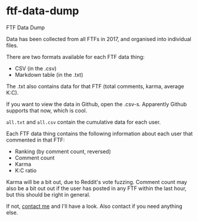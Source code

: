 # ftf-data-dump
FTF Data Dump

Data has been collected from all FTFs in 2017, and organised into
individual files.

There are two formats available for each FTF data thing:
* CSV (in the .csv)
* Markdown table (in the .txt)

The .txt also contains data for that FTF (total comments, karma, average K:C).

If you want to view the data in Github, open the .csv-s.
Apparently Github supports that now, which is cool.

`all.txt` and `all.csv` contain the cumulative data for each user.

Each FTF data thing contains the following information about each user
that commented in that FTF:
* Ranking (by comment count, reversed)
* Comment count
* Karma
* K:C ratio

Karma will be a bit out, due to Reddit's vote fuzzing. Comment count may also
be a bit out out if the user has posted in any FTF within the last hour, but this
should be right in general.

If not, [contact me](https://www.reddit.com/message/compose/?to=erkghlerngm44)
and I'll have a look. Also contact if you need anything else.
